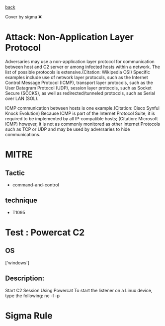 [back](../index.md)

Cover by sigma :x: 

# Attack: Non-Application Layer Protocol

 Adversaries may use a non-application layer protocol for communication between host and C2 server or among infected hosts within a network. The list of possible protocols is extensive.(Citation: Wikipedia OSI) Specific examples include use of network layer protocols, such as the Internet Control Message Protocol (ICMP), transport layer protocols, such as the User Datagram Protocol (UDP), session layer protocols, such as Socket Secure (SOCKS), as well as redirected/tunneled protocols, such as Serial over LAN (SOL).

ICMP communication between hosts is one example.(Citation: Cisco Synful Knock Evolution)
 Because ICMP is part of the Internet Protocol Suite, it is required to be implemented by all IP-compatible hosts; (Citation: Microsoft ICMP) however, it is not as commonly monitored as other Internet Protocols such as TCP or UDP and may be used by adversaries to hide communications.

# MITRE
## Tactic
  - command-and-control

## technique
  - T1095

# Test : Powercat C2

## OS

 ['windows']

## Description:

 Start C2 Session Using Powercat
To start the listener on a Linux device, type the following: 
nc -l -p <port>


# Sigma Rule
